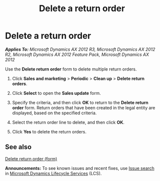 ﻿---
title: Delete a return order
TOCTitle: Delete a return order
ms:assetid: a38a0a99-78b5-4f18-9613-6e73f75669fe
ms:mtpsurl: https://technet.microsoft.com/en-us/library/Gg213406(v=AX.60)
ms:contentKeyID: 36058811
ms.date: 04/18/2014
mtps_version: v=AX.60
_tocRel: gg230920(v=ax.60)/toc.json
---

# Delete a return order 


_**Applies To:** Microsoft Dynamics AX 2012 R3, Microsoft Dynamics AX 2012 R2, Microsoft Dynamics AX 2012 Feature Pack, Microsoft Dynamics AX 2012_

Use the **Delete return order** form to delete multiple return orders.

1.  Click **Sales and marketing** \> **Periodic** \> **Clean up** \> **Delete return orders**.

2.  Click **Select** to open the **Sales update** form.

3.  Specify the criteria, and then click **OK** to return to the **Delete return order** form. Return orders that have been created in the legal entity are displayed, based on the specified criteria.

4.  Select the return order line to delete, and then click **OK**.

5.  Click **Yes** to delete the return orders.

## See also

[Delete return order (form)](https://technet.microsoft.com/en-us/library/hh597318\(v=ax.60\))

  
**Announcements:** To see known issues and recent fixes, use [Issue search](http://go.microsoft.com/fwlink/?linkid=389258) in [Microsoft Dynamics Lifecycle Services](http://go.microsoft.com/fwlink/?linkid=306505) (LCS).

